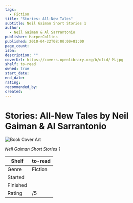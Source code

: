 ```yaml
---
tags:
  - Fiction
title: "Stories: All-New Tales"
subtitle: Neil Gaiman Short Stories 1
author:
  - Neil Gaiman & Al Sarrantonio
publisher: HarperCollins
published: 2010-04-22T08:00:00+01:00
page_count:
isbn:
description: ""
coverUrl: https://covers.openlibrary.org/b/olid/-M.jpg
shelf: to-read
owned: true
start_date:
end_date:
rating:
recommended_by:
created:
---
```


# Stories: All-New Tales by Neil Gaiman & Al Sarrantonio

![Book Cover Art](https://covers.openlibrary.org/b/olid/-M.jpg)

_Neil Gaiman Short Stories 1_

| Shelf | to-read |
| --- | --- |
| Genre | Fiction |
| Started |  |
| Finished |  |
| Rating | /5 |


